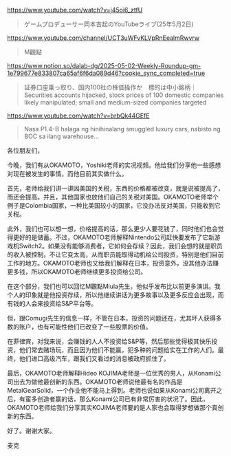 https://www.youtube.com/watch?v=j45oi6_ztfU

> ゲームプロデューサー岡本吉起のYouTubeライブ(25年5月2日) 

https://www.youtube.com/channel/UCT3uWFvKLVpRnEealmRwvrw

> M觀點

https://www.notion.so/dalab-dg/2025-05-02-Weekly-Roundup-gm-1e799677e833807ca65af6f6da089d46?cookie_sync_completed=true

> 証券口座乗っ取り、国内100社の株価操作か　標的は中小銘柄｜Securities accounts hijacked, stock prices of 100 domestic companies likely manipulated; small and medium-sized companies targeted

https://www.youtube.com/watch?v=brbQk44GEfE

> Nasa P1.4-B halaga ng hinihinalang smuggled luxury cars, nabisto ng BOC sa ilang warehouse... 

各位朋友们，

今晚，我们有从OKAMOTO，Yoshiki老师的实况视频。他给我们分享他一些感想对现在被发生的事情，而他目前其实做什么。

首先，老师给我们讲一讲因美国的关税，东西的价格都被改变，就是说被提高了，而还会提高。并且，其他国家也放他们自己的关税对美国。OKAMOTO老师举个例子是Colombia国家，一种比美国较小的国家，它没办法反对美国，只能收到它关税。

此外，我们也可以想一想，价格提高的话，那么更少人要花钱了，同时他们也会觉得更好的是储蓄。不过，OKAMOTO老师解释Nintendo公司赶快要发布了它新游戏机Switch2。如果没有能够消费者，它如何会存续？因此，我们会想的就是职员的收入被控制，不让它变太高，从而职员能取得动机给公司投资，特别是他们目前工作的地方。OKAMOTO老师也又给我们解释在日本，投资意外，没其他办法赚更多钱，所以OKAMOTO老师继续更多投资给公司。

在这个部分，我们也可以回忆M觀點Miula先生，他似乎发布比以前更多演讲。我个人的印象就是他投资存续，所以他继续讲话为更多故事以及更多反应会出现，而有钱的人会来投资给S&P平台等。

但，跟Comugi先生的信息一样，不管在日本，投资的问题还在，尤其坏人获得多数的账户，也有可能性他们已改变了一些股票的价值。

在菲律宾，对我来说，会赚钱的人人不投资给S&P等，然后那些觉得极其快乐投资，他们常去赌场玩，而且因为他们不能赢，犯多种的问题给实在工作的人们。最终，他们进口高级汽车，跟我们又看过的消息被政府抓住了。

最后，OKAMOTO老师解释Hideo KOJIMA老师是一位优秀的男人，从Konami公司出去为做他最创新的东西。OKAMOTO老师说他最有名的作品是MetalGearSolid，一个作业他不能马上得到。老师也说如果从Konami公司离开之后，有蛮多创造者赢的话，那么Konami公司已有非常厉害的状况了。因此，OKAMOTO老师给我们分享其实KOJIMA老师要的是人家也会取得梦想做那个真创新的东西。

好了。谢谢大家。

麦克
